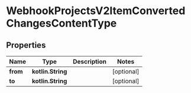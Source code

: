 
# WebhookProjectsV2ItemConvertedChangesContentType

## Properties
Name | Type | Description | Notes
------------ | ------------- | ------------- | -------------
**from** | **kotlin.String** |  |  [optional]
**to** | **kotlin.String** |  |  [optional]



